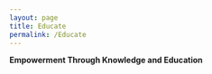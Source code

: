 ```yaml
---
layout: page
title: Educate
permalink: /Educate
---
```


<b>Empowerment Through Knowledge and Education</b>  
